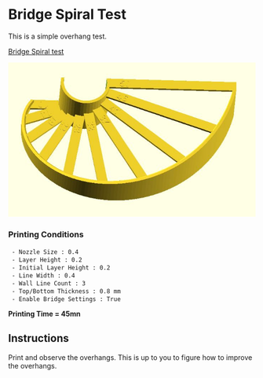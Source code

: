 # Bridge Spiral Test

This is a simple overhang test. 

[Bridge Spiral test](https://github.com/5axes/Calibration-Shapes/blob/master/models/BridgeTest.stl)

![Bridge Spiral test](https://github.com/5axes/Calibration-Shapes/blob/master/images/BridgeTest.jpg)

### Printing Conditions
     - Nozzle Size : 0.4
     - Layer Height : 0.2
     - Initial Layer Height : 0.2
     - Line Width : 0.4
     - Wall Line Count : 3
     - Top/Bottom Thickness : 0.8 mm
     - Enable Bridge Settings : True

**Printing Time = 45mn**

## Instructions

Print and observe the overhangs. This is up to you to figure how to improve the overhangs.
